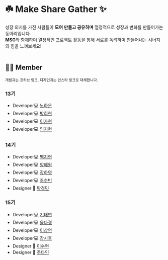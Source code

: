# ☘️ Make Share Gather ✨
 
성장 의지를 가진 사람들이 <b>모여 만들고 공유하며</b> 열정적으로 성장과 변화를 만들어가는 동아리입니다.</br>
<b>MSG</b>와 함께하며 열정적인 프로젝트 활동을 통해 서로를 독려하며 만들어내는 시너지의 힘을 느껴보세요!
</br></br>

## 🧑‍💻 Member
<sub>개발과는 깃허브 링크, 디자인과는 인스타 링크로 대체합니다.</sub>

### 13기
<div markdown="1">
  <ul>
    <li>Developer💻 <a href="https://github.com/haeun-noh">노하은</a></li>
    <li>Developer💻 <a href="https://github.com/huihyeon06">박희현</a></li>
    <li>Developer💻 <a href="https://github.com/leeda06">이가현</a></li>
    <li>Developer💻 <a href="https://github.com/mic050r">임지현</a></li>
  </ul>
</div>

### 14기
<div markdown="1">
  <ul>
    <li>Developer💻 <a href="https://github.com/jihyun0121">백지현</a></li>
    <li>Developer💻 <a href="https://github.com/hyewon4052">양혜원</a></li>
    <li>Developer💻 <a href="https://github.com/hayeong120">장하영</a></li>
    <li>Developer💻 <a href="https://github.com/subin1848">조수빈</a></li>
    <li>Designer 🎨 <a href="https://www.instagram.com/kyoungmany/">탁경민</a></li>
  </ul>
</div>

### 15기
<div markdown="1">
  <ul>
    <li>Developer💻 <a href="https://github.com/imkty20087">기태연</a></li>
    <li>Developer💻 <a href="https://github.com/YoonDakyung">윤다경</a></li>
    <li>Developer💻 <a href="https://github.com/sangyeon08">이상연</a></li>
    <li>Developer💻 <a href="https://github.com/08april06">장시후</a></li>
    <li>Designer 🎨 <a href="https://www.instagram.com/2_tngxs/">이수현</a></li>
    <li>Designer 🎨 <a href="https://www.instagram.com/give.__in/">주다인</a></li>
  </ul>
</div>
